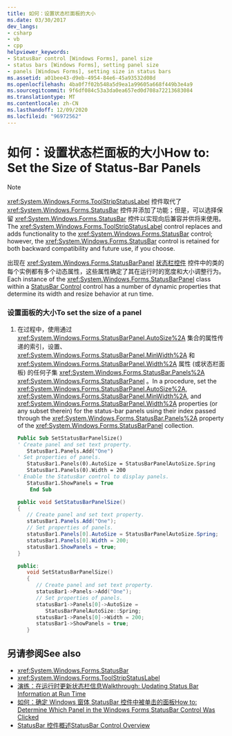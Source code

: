 ```yaml
---
title: 如何：设置状态栏面板的大小
ms.date: 03/30/2017
dev_langs:
- csharp
- vb
- cpp
helpviewer_keywords:
- StatusBar control [Windows Forms], panel size
- status bars [Windows Forms], setting panel size
- panels [Windows Forms], setting size in status bars
ms.assetid: a01bee43-d9eb-4954-84e6-45a93532d08d
ms.openlocfilehash: 4ba0f7f02b548a5d9ea1a99605a668f449b3e4a9
ms.sourcegitcommit: 9f6df084c53a3da0ea657ed0d708a72213683084
ms.translationtype: MT
ms.contentlocale: zh-CN
ms.lasthandoff: 12/09/2020
ms.locfileid: "96972562"
---
```

# <a name="how-to-set-the-size-of-status-bar-panels"></a><span data-ttu-id="7ee62-102">如何：设置状态栏面板的大小</span><span class="sxs-lookup"><span data-stu-id="7ee62-102">How to: Set the Size of Status-Bar Panels</span></span>
> [!NOTE]
> <span data-ttu-id="7ee62-103"><xref:System.Windows.Forms.ToolStripStatusLabel> 控件取代了 <xref:System.Windows.Forms.StatusBar> 控件并添加了功能；但是，可以选择保留 <xref:System.Windows.Forms.StatusBar> 控件以实现向后兼容并供将来使用。</span><span class="sxs-lookup"><span data-stu-id="7ee62-103">The <xref:System.Windows.Forms.ToolStripStatusLabel> control replaces and adds functionality to the <xref:System.Windows.Forms.StatusBar> control; however, the <xref:System.Windows.Forms.StatusBar> control is retained for both backward compatibility and future use, if you choose.</span></span>  
  
 <span data-ttu-id="7ee62-104">出现在 <xref:System.Windows.Forms.StatusBarPanel> [状态栏控件](statusbar-control-windows-forms.md) 控件中的类的每个实例都有多个动态属性，这些属性确定了其在运行时的宽度和大小调整行为。</span><span class="sxs-lookup"><span data-stu-id="7ee62-104">Each instance of the <xref:System.Windows.Forms.StatusBarPanel> class within a [StatusBar Control](statusbar-control-windows-forms.md) control has a number of dynamic properties that determine its width and resize behavior at run time.</span></span>  
  
### <a name="to-set-the-size-of-a-panel"></a><span data-ttu-id="7ee62-105">设置面板的大小</span><span class="sxs-lookup"><span data-stu-id="7ee62-105">To set the size of a panel</span></span>  
  
1. <span data-ttu-id="7ee62-106">在过程中，使用通过 <xref:System.Windows.Forms.StatusBarPanel.AutoSize%2A> 集合的属性传递的索引，设置、 <xref:System.Windows.Forms.StatusBarPanel.MinWidth%2A> 和 <xref:System.Windows.Forms.StatusBarPanel.Width%2A> 属性 (或状态栏面板) 的任何子集 <xref:System.Windows.Forms.StatusBar.Panels%2A> <xref:System.Windows.Forms.StatusBarPanel> 。</span><span class="sxs-lookup"><span data-stu-id="7ee62-106">In a procedure, set the <xref:System.Windows.Forms.StatusBarPanel.AutoSize%2A>, <xref:System.Windows.Forms.StatusBarPanel.MinWidth%2A>, and <xref:System.Windows.Forms.StatusBarPanel.Width%2A> properties (or any subset therein) for the status-bar panels using their index passed through the <xref:System.Windows.Forms.StatusBar.Panels%2A> property of the <xref:System.Windows.Forms.StatusBarPanel> collection.</span></span>  
  
    ```vb  
    Public Sub SetStatusBarPanelSize()  
    ' Create panel and set text property.  
       StatusBar1.Panels.Add("One")  
    ' Set properties of panels.  
       StatusBar1.Panels(0).AutoSize = StatusBarPanelAutoSize.Spring  
       StatusBar1.Panels(0).Width = 200  
    ' Enable the StatusBar control to display panels.  
       StatusBar1.ShowPanels = True  
        End Sub  
    ```  
  
    ```csharp  
    public void SetStatusBarPanelSize()  
    {  
       // Create panel and set text property.  
       statusBar1.Panels.Add("One");  
       // Set properties of panels.  
       statusBar1.Panels[0].AutoSize = StatusBarPanelAutoSize.Spring;  
       statusBar1.Panels[0].Width = 200;  
       statusBar1.ShowPanels = true;  
    }  
    ```  
  
    ```cpp  
    public:  
       void SetStatusBarPanelSize()  
       {  
          // Create panel and set text property.  
          statusBar1->Panels->Add("One");  
          // Set properties of panels.  
          statusBar1->Panels[0]->AutoSize =  
             StatusBarPanelAutoSize::Spring;  
          statusBar1->Panels[0]->Width = 200;  
          statusBar1->ShowPanels = true;  
       }  
    ```  
  
## <a name="see-also"></a><span data-ttu-id="7ee62-107">另请参阅</span><span class="sxs-lookup"><span data-stu-id="7ee62-107">See also</span></span>

- <xref:System.Windows.Forms.StatusBar>
- <xref:System.Windows.Forms.ToolStripStatusLabel>
- [<span data-ttu-id="7ee62-108">演练：在运行时更新状态栏信息</span><span class="sxs-lookup"><span data-stu-id="7ee62-108">Walkthrough: Updating Status Bar Information at Run Time</span></span>](walkthrough-updating-status-bar-information-at-run-time.md)
- [<span data-ttu-id="7ee62-109">如何：确定 Windows 窗体 StatusBar 控件中被单击的面板</span><span class="sxs-lookup"><span data-stu-id="7ee62-109">How to: Determine Which Panel in the Windows Forms StatusBar Control Was Clicked</span></span>](determine-which-panel-wf-statusbar-control-was-clicked.md)
- [<span data-ttu-id="7ee62-110">StatusBar 控件概述</span><span class="sxs-lookup"><span data-stu-id="7ee62-110">StatusBar Control Overview</span></span>](statusbar-control-overview-windows-forms.md)
